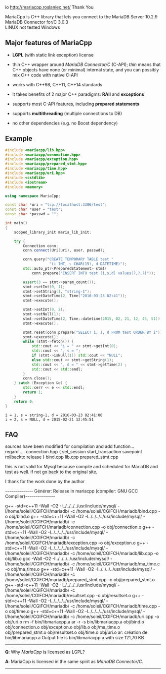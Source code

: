 io<!-- -*- mode: markdown -*-  -->
http://mariacpp.roslaniec.net/     Thank You

MariaCpp is C++ library that lets you connect to the MariaDB Server  10.2.9
MariaDB Connector for/C  3.0.3  
LINUX not tested Windows

Major features of MariaCpp
--------------------------

*   __LGPL__ (with static link exception) license

*   thin C++ wrapper around _MariaDB Connector/C_ (C-API);
    _thin_ means that C++ objects have none (or minimal) internal state,
    and you can possibly mix C++ code with native C-API

*   works with C++98, C++11, C++14 standards

*   it takes benefits of 2 major C++ paradigms: __RAII__ and __exceptions__

*   supports most C-API features, including __prepared statements__

*   supports __multithreading__ (multiple connections to DB)

*   no other dependencies (e.g. no Boost dependency)



Example
-------


```C++
#include <mariacpp/lib.hpp>
#include <mariacpp/connection.hpp>
#include <mariacpp/exception.hpp>
#include <mariacpp/prepared_stmt.hpp>
#include <mariacpp/time.hpp>
#include <mariacpp/uri.hpp>
#include <cstdlib>
#include <iostream>
#include <memory>

using namespace MariaCpp;

const char *uri = "tcp://localhost:3306/test";
const char *user = "test";
const char *passwd = "";

int main()
{
    scoped_library_init maria_lib_init;

    try {
        Connection conn;
        conn.connect(Uri(uri), user, passwd);

        conn.query("CREATE TEMPORARY TABLE test "
                    "(i INT, s CHAR(15), d DATETIME)");
        std::auto_ptr<PreparedStatement> stmt(
            conn.prepare("INSERT INTO test (i,s,d) values(?,?,?)"));

        assert(3 == stmt->param_count());
        stmt->setInt(0, 1);
        stmt->setString(1, "string-1");
        stmt->setDateTime(2, Time("2016-03-23 02:41"));
        stmt->execute();

        stmt->setInt(0, 2);
        stmt->setNull(1);
        stmt->setDateTime(2, Time::datetime(2015, 02, 21, 12, 45, 51));
        stmt->execute();

        stmt.reset(conn.prepare("SELECT i, s, d FROM test ORDER BY i"));
        stmt->execute();
        while (stmt->fetch()) {
            std::cout << "i = " << stmt->getInt(0);
            std::cout << ", s = ";
            if (stmt->isNull(1)) std::cout << "NULL";
            else std::cout << stmt->getString(1);
            std::cout << ", d = " << stmt->getTime(2) ;
            std::cout << std::endl;
        }
        conn.close();
    } catch (Exception &e) {
        std::cerr << e << std::endl;
        return 1;
    }
    return 0;
}
```

    i = 1, s = string-1, d = 2016-03-23 02:41:00
    i = 2, s = NULL, d = 2015-02-21 12:45:51

FAQ
---

sources have been modified for compilation and add function...  
regard .... connection.hpp  { set_session start_transaction savepoint rollbackto release }
bind.cpp  lib.cpp   prepared_stmt.cpp

this is not valid for Mysql because compile and scheduled for MariaDB and test as well.
if not go back to the original site.

I thank for the work done by the author

-------------- Générer: Release in mariacpp (compiler: GNU GCC Compiler)---------------

g++ -std=c++11 -Wall -O2 -I../../../../usr/include/mysql/ -I/home/soleil/CGIFCH/mariadb/ -c /home/soleil/CGIFCH/mariadb/bind.cpp -o obj/bind.o
g++ -std=c++11 -Wall -O2 -I../../../../usr/include/mysql/ -I/home/soleil/CGIFCH/mariadb/ -c /home/soleil/CGIFCH/mariadb/connection.cpp -o obj/connection.o
g++ -std=c++11 -Wall -O2 -I../../../../usr/include/mysql/ -I/home/soleil/CGIFCH/mariadb/ -c /home/soleil/CGIFCH/mariadb/exception.cpp -o obj/exception.o
g++ -std=c++11 -Wall -O2 -I../../../../usr/include/mysql/ -I/home/soleil/CGIFCH/mariadb/ -c /home/soleil/CGIFCH/mariadb/lib.cpp -o obj/lib.o
gcc -Wall -O2 -I../../../../usr/include/mysql/ -I/home/soleil/CGIFCH/mariadb/ -c /home/soleil/CGIFCH/mariadb/ma_time.c -o obj/ma_time.o
g++ -std=c++11 -Wall -O2 -I../../../../usr/include/mysql/ -I/home/soleil/CGIFCH/mariadb/ -c /home/soleil/CGIFCH/mariadb/prepared_stmt.cpp -o obj/prepared_stmt.o
g++ -std=c++11 -Wall -O2 -I../../../../usr/include/mysql/ -I/home/soleil/CGIFCH/mariadb/ -c /home/soleil/CGIFCH/mariadb/resultset.cpp -o obj/resultset.o
g++ -std=c++11 -Wall -O2 -I../../../../usr/include/mysql/ -I/home/soleil/CGIFCH/mariadb/ -c /home/soleil/CGIFCH/mariadb/time.cpp -o obj/time.o
g++ -std=c++11 -Wall -O2 -I../../../../usr/include/mysql/ -I/home/soleil/CGIFCH/mariadb/ -c /home/soleil/CGIFCH/mariadb/uri.cpp -o obj/uri.o
rm -f bin/libmariacpp.a
ar -r -s bin/libmariacpp.a obj/bind.o obj/connection.o obj/exception.o obj/lib.o obj/ma_time.o obj/prepared_stmt.o obj/resultset.o obj/time.o obj/uri.o
ar: création de bin/libmariacpp.a
Output file is bin/libmariacpp.a with size 121,70 KB

* * *

**Q**: Why _MariaCpp_ is licensed as LGPL?

**A**: MariaCpp is licensed in the same spirit as _MariaDB Connector/C_.

* * *

